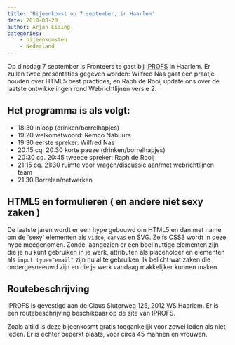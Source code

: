 ```yaml
---
title: 'Bijeenkomst op 7 september, in Haarlem'
date: 2010-08-20
author: Arjan Eising
categories:
    - bijeenkomsten
    - Nederland
---
```


Op dinsdag 7 september is Fronteers te gast bij [IPROFS](http://iprofs.nl) in Haarlem. Er zullen twee presentaties gegeven worden: Wilfred Nas gaat een praatje houden over HTML5 best practices, en Raph de Rooij update ons over de laatste ontwikkelingen rond Webrichtlijnen versie 2.

## Het programma is als volgt:

-   18:30 inloop (drinken/borrelhapjes)
-   19:20 welkomstwoord: Remco Nabuurs
-   19:30 eerste spreker: Wilfred Nas
-   20:15 cq. 20:30 korte pauze (drinken/borrelhapjes)
-   20:30 cq. 20:45 tweede spreker: Raph de Rooij
-   21:15 cq. 21:30 ruimte voor vragen/discussie aan/met webrichtlijnen team
-   21.30 Borrelen/netwerken

## HTML5 en formulieren ( en andere niet sexy zaken )

De laatste jaren wordt er een hype gebouwd om HTML5 en dan met name om de 'sexy' elementen als `video`, `canvas` en SVG. Zelfs CSS3 wordt in deze hype meegenomen. Zonde, aangezien er een boel nuttige elementen zijn die je nu kunt gebruiken in je werk, attributen als placeholder en elementen als `input type="email"` zijn nu al te gebruiken. Ik belicht wat zaken die ondergesneeuwd zijn en die je werk vandaag makkelijker kunnen maken.

## Routebeschrijving

IPROFS is gevestigd aan de Claus Sluterweg 125, 2012 WS Haarlem. Er is een routebeschrijving beschikbaar op de site van IPROFS.

Zoals altijd is deze bijeenkosmt gratis toegankelijk voor zowel leden als niet-leden. Er is echter beperkt plaats, voor circa 45 mannen en vrouwen. 
